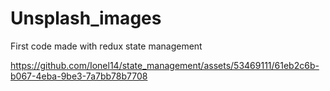 # Unsplash_images
 First code made with redux state management 

https://github.com/Ionel14/state_management/assets/53469111/61eb2c6b-b067-4eba-9be3-7a7bb78b7708
